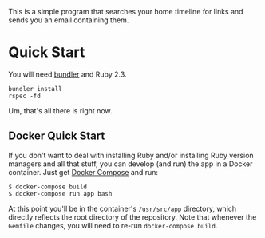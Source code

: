 This is a simple program that searches your home timeline for links
and sends you an email containing them.

# Quick Start

You will need [bundler][] and Ruby 2.3.

```
bundler install
rspec -fd
```

Um, that's all there is right now.

## Docker Quick Start

If you don't want to deal with installing Ruby and/or installing Ruby
version managers and all that stuff, you can develop (and run) the
app in a Docker container. Just get [Docker Compose][] and run:

```terminal
$ docker-compose build
$ docker-compose run app bash
```

At this point you'll be in the container's `/usr/src/app` directory,
which directly reflects the root directory of the repository. Note that
whenever the `Gemfile` changes, you will need to re-run
`docker-compose build`.

[bundler]: http://bundler.io/
[Docker Compose]: https://docs.docker.com/compose/
